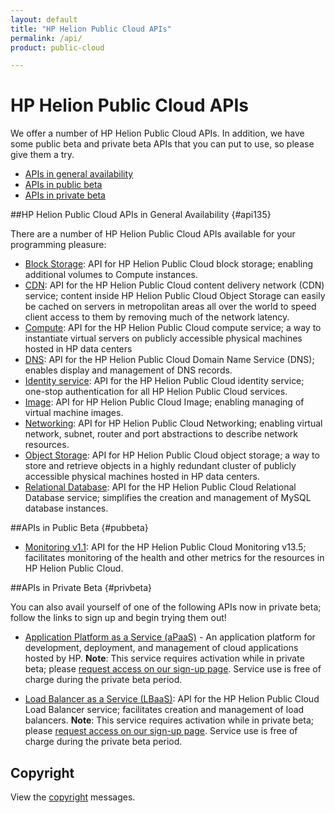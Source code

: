 ```yaml
---
layout: default
title: "HP Helion Public Cloud APIs"
permalink: /api/
product: public-cloud

---
```

<!--PUBLISHED-->
# HP Helion Public Cloud APIs

We offer a number of HP Helion Public Cloud APIs. In addition, we have some public beta and private beta APIs that you can put to use, so please give them a try.

* [APIs in general availability](#api135)
* [APIs in public beta](#pubbeta)
* [APIs in private beta](#privbeta)

##HP Helion Public Cloud APIs in General Availability {#api135}

There are a number of HP Helion Public Cloud APIs available for your programming pleasure: 

* [Block Storage](/api/v13/block-storage/): API for HP Helion Public Cloud block storage; enabling additional volumes to Compute instances.
* [CDN](/api/CDN/): API for the HP Helion Public Cloud content delivery network (CDN) service; content inside HP Helion Public Cloud Object Storage can easily be cached on servers in metropolitan areas all over the world to speed client access to them by removing much of the network latency.
* [Compute](/api/v13/compute/): API for the HP Helion Public Cloud compute service; a way to instantiate virtual servers on publicly accessible physical machines hosted in HP data centers
* [DNS](/api/dns/): API for the HP Helion Public Cloud Domain Name Service (DNS); enables display and management of DNS records.
* [Identity service](/api/v13/identity/): API for the HP Helion Public Cloud identity service; one-stop authentication for all HP Helion Public Cloud services.
* [Image](/api/v13/image/): API for HP Helion Public Cloud Image; enabling managing of virtual machine images.
* [Networking](/api/v13/networking/): API for HP Helion Public Cloud Networking; enabling virtual network, subnet, router and port abstractions to describe network resources.
* [Object Storage](/api/object-storage/): API for HP Helion Public Cloud object storage; a way to store and retrieve objects in a highly redundant cluster of publicly accessible physical machines hosted in HP data centers. 
* [Relational Database](/api/v13/dbaas/): API for the HP Helion Public Cloud Relational Database service; simplifies the creation and management of MySQL database instances.

##APIs in Public Beta {#pubbeta}

* [Monitoring v1.1](/api/v13/monitoring/): API for the HP Helion Public Cloud Monitoring  v13.5; facilitates monitoring of the health and other metrics for the resources in HP Helion Public Cloud.

##APIs in Private Beta {#privbeta}

You can also avail yourself of one of the following APIs now in private beta; follow the links to sign up and begin trying them out!

* [Application Platform as a Service (aPaaS)](/apaas/) - An application platform for development, deployment, and management of cloud applications hosted by HP.
  **Note**: This service requires activation while in private beta; please [request access on our sign-up page](http://go.hpcloud.com/PaaS-private-beta-signup). Service use is free of charge during the private beta period.

* [Load Balancer as a Service (LBaaS)](/api/lbaas/): API for the HP Helion Public Cloud Load Balancer service; facilitates creation and management of load balancers.
  **Note**: This service requires activation while in private beta; please [request access on our sign-up page](https://horizon.hpcloud.com/landing/pbr/hpext:lbaas).  Service use is free of charge during the private beta period.	

## Copyright

View the [copyright](/api/v13/copyright/) messages.
